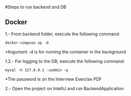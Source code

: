 #Steps to run backend and DB
## Docker
1.- From backend folder, execute the following command:
```
docker-compose up -d
```
*Argument -d is for running the container in the background

1.2.- For logging to the DB, execute the following command:
```
mysql -h 127.0.0.1 -uadmin -p
```
*The password is on the Interview Exercise PDF

2.- Open the project on IntelliJ and run BackendApplication